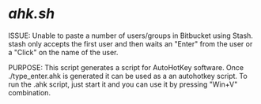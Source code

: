 # *ahk.sh*

 ISSUE: Unable to paste a number of users/groups in Bitbucket using Stash. stash only accepts the first user and then waits an "Enter" from the user
 or a "Click" on the name of the user.

 PURPOSE: This script generates a script for AutoHotKey software. Once ./type_enter.ahk is generated it can be used as a an autohotkey script.
 To run the .ahk script, just start it and you can use it by pressing "Win+V" combination.
